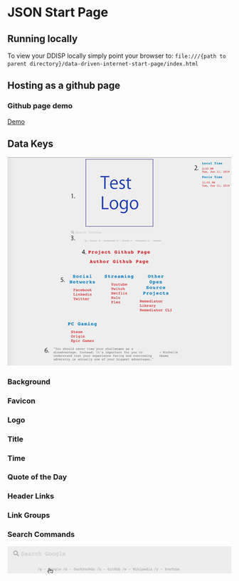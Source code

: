 # JSON Start Page
 

## Running locally
To view your DDISP locally simply point your browser to:
`file:///{path to parent directory}/data-driven-internet-start-page/index.html`


## Hosting as a github page

### Github page demo
[Demo](https://shabubu.github.io/json-start-page/)
## Data Keys
![Default View](readmeAssets/default-view.png?raw=true "Default View")
### Background

### Favicon

### Logo

### Title

### Time

### Quote of the Day

### Header Links

### Link Groups

### Search Commands
![Search Help Demo](readmeAssets/search-help-demo.gif?raw=true "Search Help Demo")
